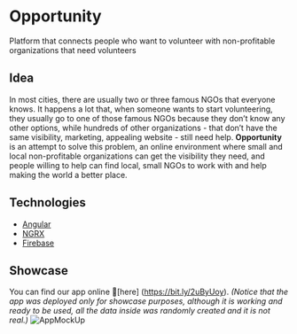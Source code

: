 # Opportunity
Platform that connects people who want to volunteer with non-profitable organizations that need volunteers

## Idea
In most cities, there are usually two or three famous NGOs that everyone knows. It happens a lot that, when someone wants to start volunteering, they usually go to one of those famous NGOs because they don’t know any other options, while hundreds of other organizations - that don’t have the same visibility, marketing, appealing website - still need help. **Opportunity** is an attempt to solve this problem, an online environment where small and local non-profitable organizations can get the visibility they need, and people willing to help can find local, small NGOs to work with and help making the world a better place.

## Technologies
- [Angular](https://angular.io/)
- [NGRX](https://ngrx.io/)
- [Firebase](https://firebase.google.com/)

## Showcase
You can find our app online 🤸‍[here] (https://bit.ly/2uByUoy). *(Notice that the app was deployed only for showcase purposes, although it is working and ready to be used, all the data inside was randomly created and it is not real.)*
![AppMockUp](https://drive.google.com/uc?export=view&id=1ihn_HsTaYyY7FOLP-xLZB3D4u2s9YCTQ)

